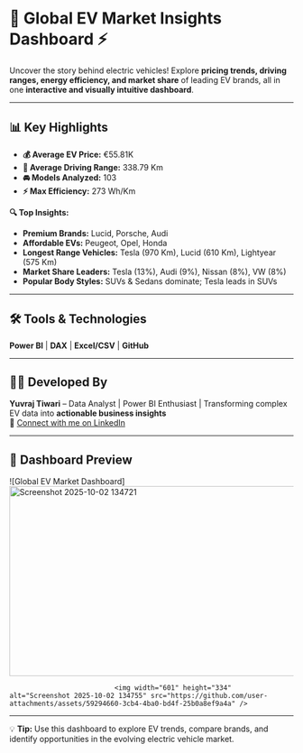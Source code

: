 
# 🚗 Global EV Market Insights Dashboard ⚡

Uncover the story behind electric vehicles! Explore **pricing trends, driving ranges, energy efficiency, and market share** of leading EV brands, all in one **interactive and visually intuitive dashboard**.

---

## 📊 Key Highlights

- **💰 Average EV Price:** €55.81K  
- **📏 Average Driving Range:** 338.79 Km  
- **🚘 Models Analyzed:** 103  
- **⚡ Max Efficiency:** 273 Wh/Km  

**🔍 Top Insights:**  
- **Premium Brands:** Lucid, Porsche, Audi  
- **Affordable EVs:** Peugeot, Opel, Honda  
- **Longest Range Vehicles:** Tesla (970 Km), Lucid (610 Km), Lightyear (575 Km)  
- **Market Share Leaders:** Tesla (13%), Audi (9%), Nissan (8%), VW (8%)  
- **Popular Body Styles:** SUVs & Sedans dominate; Tesla leads in SUVs  

---

## 🛠️ Tools & Technologies

**Power BI** | **DAX** | **Excel/CSV** | **GitHub**

---

## 👨‍💻 Developed By

**Yuvraj Tiwari** – Data Analyst | Power BI Enthusiast | Transforming complex EV data into **actionable business insights**  
🔗 [Connect with me on LinkedIn](https://www.linkedin.com/)

---

## 📸 Dashboard Preview

![Global EV Market Dashboard] <img width="605" height="337" alt="Screenshot 2025-10-02 134721" src="https://github.com/user-attachments/assets/1e546025-66e1-4ed4-9db7-8e813a83b85d" />

                              <img width="601" height="334" alt="Screenshot 2025-10-02 134755" src="https://github.com/user-attachments/assets/59294660-3cb4-4ba0-bd4f-25b0a8ef9a4a" />



---

💡 **Tip:** Use this dashboard to explore EV trends, compare brands, and identify opportunities in the evolving electric vehicle market.
